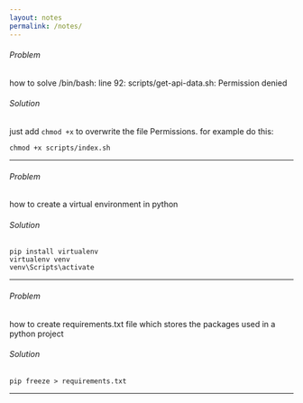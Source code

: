 ```yaml
---
layout: notes
permalink: /notes/
---
```


###### Problem

how to solve /bin/bash: line 92: scripts/get-api-data.sh: Permission denied

###### Solution

just add `chmod +x` to overwrite the file Permissions. for example do this:

```
chmod +x scripts/index.sh
```

***

###### Problem

how to create a virtual environment in python

###### Solution

```
pip install virtualenv
virtualenv venv
venv\Scripts\activate
```

***

###### Problem

how to create requirements.txt file which stores the packages used in a python project

###### Solution

```
pip freeze > requirements.txt
```

***
